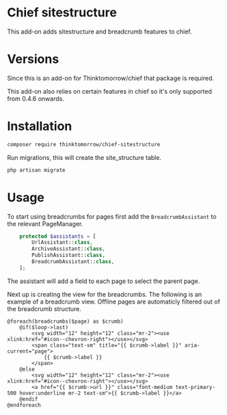 # Chief sitestructure

This add-on adds sitestructure and breadcrumb features to chief.

# Versions

Since this is an add-on for Thinktomorrow/chief that package is required.

This add-on also relies on certain features in chief so it's only supported from 0.4.6 onwards.

# Installation

```bash
composer require thinktomorrow/chief-sitestructure
```

Run migrations, this will create the site_structure table.

```bash
php artisan migrate
```


# Usage

To start using breadcrumbs for pages first add the `BreadcrumbAssistant` to the relevant PageManager.

```php
    protected $assistants = [
        UrlAssistant::class,
        ArchiveAssistant::class,
        PublishAssistant::class,
        BreadcrumbAssistant::class,
    ];
```

The assistant will add a field to each page to select the parent page.

Next up is creating the view for the breadcrumbs. The following is an example of a breadcrumb view.
Offline pages are automaticly filtered out of the breadcrumb structure.

```blade
@foreach(breadcrumbs($page) as $crumb)
    @if($loop->last)
        <svg width="12" height="12" class="mr-2"><use xlink:href="#icon--chevron-right"></use></svg>
        <span class="text-sm" title="{{ $crumb->label }}" aria-current="page">
            {{ $crumb->label }}
        </span>
    @else
        <svg width="12" height="12" class="mr-2"><use xlink:href="#icon--chevron-right"></use></svg>
        <a href="{{ $crumb->url }}" class="font-medium text-primary-500 hover:underline mr-2 text-sm">{{ $crumb->label }}</a>
    @endif
@endforeach
```

